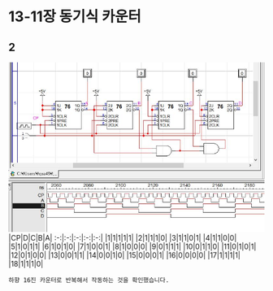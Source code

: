 # 13-11장 동기식 카운터
## 2
![1](/img13-11/2.JPG)
|CP|D|C|B|A|
:-:|:-:|:-:|:-:|:-:|
|1|1|1|1|1|
|2|1|1|1|0|
|3|1|1|0|1|
|4|1|1|0|0|
|5|1|0|1|1|
|6|1|0|1|0|
|7|1|0|0|1|
|8|1|0|0|0|
|9|0|1|1|1|
|10|0|1|1|0|
|11|0|1|0|1|
|12|0|1|0|0|
|13|0|0|1|1|
|14|0|0|1|0|
|15|0|0|0|1|
|16|0|0|0|0|
|17|1|1|1|1|
|18|1|1|1|0|
```
하향 16진 카운터로 반복해서 작동하는 것을 확인했습니다.
```
